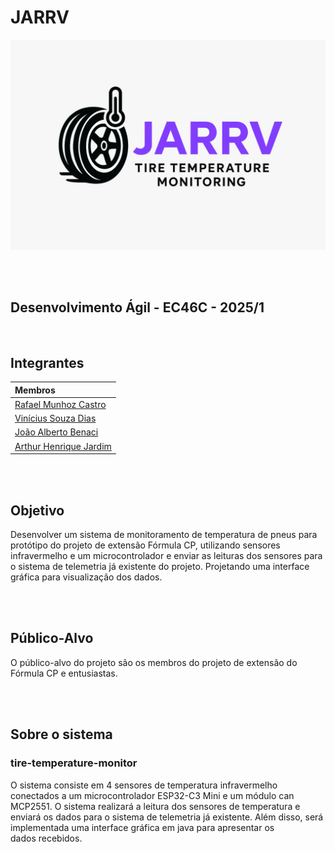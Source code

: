 # JARRV
<div align="left">
  <img src="imagens/LogoJARRVofc.png" alt="Logo" width="600"/>
</div>

<br><br>

## Desenvolvimento Ágil - EC46C - 2025/1

<br>

## Integrantes
| Membros |
|:--------|
| [Rafael Munhoz Castro](https://github.com/RafinhaW74)   |
| [Vinícius Souza Dias](https://www.google.com/?hl=pt_BR) |
| [João Alberto Benaci](https://www.google.com/?hl=pt_BR) |
| [Arthur Henrique Jardim](https://github.com/arthur-hj)  |


<br><br>

## Objetivo
Desenvolver um sistema de monitoramento de temperatura de pneus para protótipo do projeto de extensão Fórmula CP, utilizando sensores infravermelho e um microcontrolador e enviar as leituras dos sensores para o sistema de telemetria já existente do projeto. Projetando uma interface gráfica para visualização dos dados.

<br><br>

## Público-Alvo
O público-alvo do projeto são os membros do projeto de extensão do Fórmula CP e entusiastas.

<br><br>

## Sobre o sistema
### tire-temperature-monitor
O sistema consiste em 4 sensores de temperatura infravermelho conectados a um microcontrolador ESP32-C3 Mini e um módulo can MCP2551. O sistema realizará a leitura dos sensores de temperatura e enviará os dados para o sistema de telemetria já existente. Além disso, será implementada uma interface gráfica em java para apresentar os dados recebidos.
